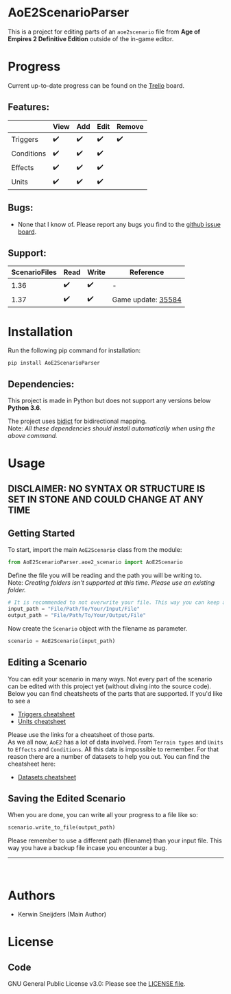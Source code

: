 # AoE2ScenarioParser
This is a project for editing parts of an `aoe2scenario` file from **Age of Empires 2 
Definitive Edition** outside of the in-game editor. 


# Progress
Current up-to-date progress can be found on the [Trello] board. 

[Trello]: https://trello.com/b/7SNm3gXj/aoe2-de-parser

## Features:

|            | View | Add | Edit | Remove |
|------------|------|-----|------|--------|
| Triggers   | ✔️   | ✔️ | ✔️   | ✔️    |
| Conditions | ✔️   | ✔️ | ✔️   |        |
| Effects    | ✔️   | ✔️ | ✔️   |        |
| Units      | ✔️   | ✔️ | ✔️   |        |

## Bugs:
- None that I know of. Please report any bugs you find to the [github issue board].

[github issue board]: https://github.com/KSneijders/AoE2ScenarioParser/issues

## Support:

| ScenarioFiles | Read | Write | Reference            |
|---------------|------|-------|----------------------|
| 1.36          | ✔️   | ✔️   | -
| 1.37          | ✔️   | ✔️   | Game update: [35584]

[35584]: https://www.ageofempires.com/news/aoe2de-update-35584/

# Installation
Run the following pip command for installation:

    pip install AoE2ScenarioParser

## Dependencies:
This project is made in Python but does not support any versions below **Python 3.6**.

The project uses [bidict] for bidirectional  mapping.  
Note: *All these dependencies should install automatically when using the above command.*

[bidict]: https://pypi.org/project/bidict/

# Usage
## DISCLAIMER: NO SYNTAX OR STRUCTURE IS SET IN STONE AND COULD CHANGE AT ANY TIME
## Getting Started
To start, import the main `AoE2Scenario` class from the module:

```py
from AoE2ScenarioParser.aoe2_scenario import AoE2Scenario
```

Define the file you will be reading and the path you will be writing to.  
Note: *Creating folders isn't supported at this time. Please use an existing folder.*  

```py
# It is recommended to not overwrite your file. This way you can keep a backup!
input_path = "File/Path/To/Your/Input/File"
output_path = "File/Path/To/Your/Output/File"
```

Now create the `Scenario` object with the filename as parameter. 
```py
scenario = AoE2Scenario(input_path)
```

## Editing a Scenario
You can edit your scenario in many ways. Not every part of the scenario can be edited with this project yet (without diving into the source code). Below you can find cheatsheets of the parts that are supported. If you'd like to see a 

- [Triggers cheatsheet](cheatsheets/TRIGGERS.md)
- [Units cheatsheet](cheatsheets/UNITS.md)

Please use the links for a cheatsheet of those parts.  
As we all now, `AoE2` has a lot of data involved. From `Terrain types` and `Units` to `Effects` and `Conditions`. All this data is impossible to remember. For that reason there are a number of datasets to help you out. You can find the cheatsheet here:

- [Datasets cheatsheet](cheatsheets/DATASETS.md)

## Saving the Edited Scenario
When you are done, you can write all your progress to a file like so:

```py
scenario.write_to_file(output_path)
```
Please remember to use a different path (filename) than your input file. This way you have a backup file incase you encounter a bug.


---
&nbsp;  

# Authors
-  Kerwin Sneijders (Main Author)

# License
## Code
GNU General Public License v3.0: Please see the [LICENSE file].

[LICENSE file]: https://github.com/KSneijders/AoE2ScenarioParser/blob/dev/LICENSE

